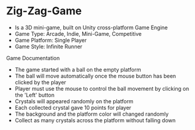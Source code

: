 # Zig-Zag-Game
- Is a 3D mini-game, built on Unity cross-platform Game Engine
- Game Type: Arcade, Indie, Mini-Game, Competitive
- Game Platform: Single Player
- Game Style: Infinite Runner


Game Documentation
- The game started with a ball on the empty platform
- The ball will move automatically once the mouse button has been clicked by the player
- Player must use the mouse to control the ball movement by clicking on the 'Left' button
- Crystals will appeared randomly on the platform
- Each collected crystal gave 10 points for player
- The background and the platform color will changed randomly
- Collect as many crystals across the platform without falling down
